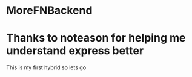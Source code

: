 # MoreFNBackend
# Thanks to noteason for helping me understand express better

<p> This is my first hybrid so lets go </p>


